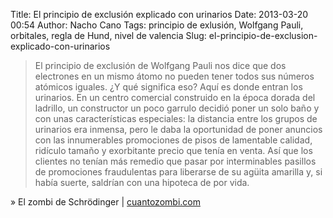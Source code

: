 Title: El principio de exclusión explicado con urinarios
Date: 2013-03-20 00:54
Author: Nacho Cano
Tags: principio de exlusión, Wolfgang Pauli, orbitales, regla de Hund, nivel de valencia
Slug: el-principio-de-exclusion-explicado-con-urinarios

> El principio de exclusión de Wolfgang Pauli nos dice que dos electrones en un
> mismo átomo no pueden tener todos sus números atómicos iguales. ¿Y qué
> significa eso? Aquí es donde entran los urinarios. En un centro comercial
> construido en la época dorada del ladrillo, un constructor un poco garrulo
> decidió poner un solo baño y con unas características especiales: la
> distancia entre los grupos de urinarios era inmensa, pero le daba la
> oportunidad de poner anuncios con las innumerables promociones de pisos de
> lamentable calidad, ridículo tamaño y exorbitante precio que tenía en venta.
> Así que los clientes no tenían más remedio que pasar por interminables
> pasillos de promociones fraudulentas para liberarse de su agüita amarilla y,
> si había suerte, saldrían con una hipoteca de por vida.

» El zombi de Schrödinger | [cuantozombi.com][]

  [cuantozombi.com]: http://cuantozombi.com/2013/03/17/el-principio-de-exclusion-explicado-con-urinarios/
    "El principio de exclusión explicado con urinarios"
